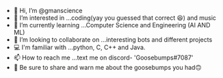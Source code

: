 - 👋 Hi, I’m @gmanscience
- 👀 I’m interested in ...coding(yay you guessed that correct 😆) and music
- 🌱 I’m currently learning ...Computer Science and Engineering (AI AND ML) 
- 💞️ I’m looking to collaborate on ...interesting bots and different projects
- 💻 I'm familiar with ...python, C, C++ and Java. 
- 📫 How to reach me ...text me on discord- 'Goosebumps#7087'
- 📄 Be sure to share and warn me about the goosebumps you had🙃
<!---
gmanscience/gmanscience is a ✨ special ✨ repository because its `README.md` (this file) appears on your GitHub profile.
You can click the Preview link to take a look at your changes.
--->
